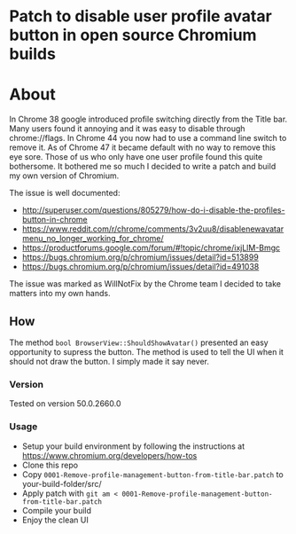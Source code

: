 # Patch to disable user profile avatar button in open source Chromium builds

# About
In Chrome 38 google introduced profile switching directly from the Title bar. Many users found it annoying and it was easy to disable through chrome://flags. In Chrome 44 you now had to use a command line switch to remove it. As of Chrome 47 it became default with no way to remove this eye sore. Those of us who only have one user profile found this quite bothersome. It bothered me so much I decided to write a patch and build my own version of Chromium.

The issue is well documented:
* <http://superuser.com/questions/805279/how-do-i-disable-the-profiles-button-in-chrome>
* <https://www.reddit.com/r/chrome/comments/3v2uu8/disablenewavatarmenu_no_longer_working_for_chrome/>
* <https://productforums.google.com/forum/#!topic/chrome/ixjLlM-Bmgc>
* <https://bugs.chromium.org/p/chromium/issues/detail?id=513899>
* <https://bugs.chromium.org/p/chromium/issues/detail?id=491038>

The issue was marked as WillNotFix by the Chrome team I decided to take matters into my own hands.

## How
The method ```bool BrowserView::ShouldShowAvatar()``` presented an easy opportunity to supress the button. The method is used to tell the UI when it should not draw the button. I simply made it say never.

### Version
Tested on version 50.0.2660.0

### Usage
* Setup your build environment by following the instructions at https://www.chromium.org/developers/how-tos
* Clone this repo
* Copy `0001-Remove-profile-management-button-from-title-bar.patch` to your-build-folder/src/
* Apply patch with `git am < 0001-Remove-profile-management-button-from-title-bar.patch`
* Compile your build
* Enjoy the clean UI